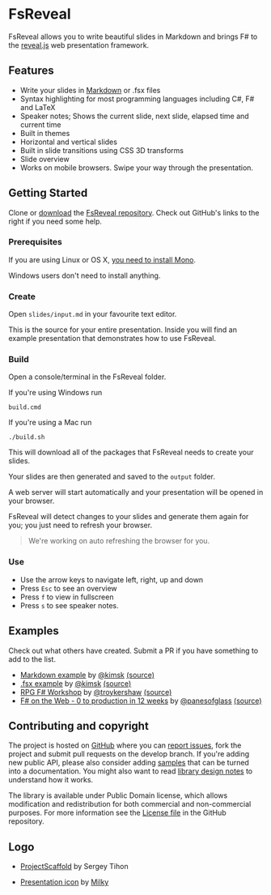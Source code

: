# FsReveal

FsReveal allows you to write beautiful slides in Markdown and brings F# to the [reveal.js][revealjs] web presentation framework.

## Features

- Write your slides in [Markdown](http://daringfireball.net/projects/markdown/syntax) or .fsx files
- Syntax highlighting for most programming languages including C#, F# and LaTeX
- Speaker notes; Shows the current slide, next slide, elapsed time and current time
- Built in themes
- Horizontal and vertical slides
- Built in slide transitions using CSS 3D transforms
- Slide overview
- Works on mobile browsers. Swipe your way through the presentation.

## Getting Started

Clone or [download](https://github.com/fsprojects/FsReveal/archive/master.zip) the [FsReveal repository](https://github.com/fsprojects/FsReveal). Check out GitHub's links to the right if you need some help.

### Prerequisites
If you are using Linux or OS X, [you need to install Mono](http://www.mono-project.com/download/ "Install Mono").

Windows users don't need to install anything.

### Create

Open `slides/input.md` in your favourite text editor.

This is the source for your entire presentation. Inside you will find an example presentation that demonstrates how to use FsReveal.

### Build

Open a console/terminal in the FsReveal folder.

If you're using Windows run 
    
    build.cmd
    
If you're using a Mac run

    ./build.sh
    
This will download all of the packages that FsReveal needs to create your slides.

Your slides are then generated and saved to the `output` folder.

A web server will start automatically and your presentation will be opened in your browser.

FsReveal will detect changes to your slides and generate them again for you; you just need to refresh your browser.

> We're working on auto refreshing the browser for you.

### Use

- Use the arrow keys to navigate left, right, up and down
- Press `Esc` to see an overview
- Press `f` to view in fullscreen
- Press `s` to see speaker notes.

## Examples

Check out what others have created. Submit a PR if you have something to add to the list.

- [Markdown example][md-example] by [@kimsk][kimsk-twitter] [(source)][md-example-source]
- [.fsx example][fsx-example] by [@kimsk][kimsk-twitter] [(source)][fsx-example-source]
- [RPG F# Workshop][rpg-fsharp-workshop] by [@troykershaw][troykershaw-twitter] [(source)][rpg-fsharp-workshop-source]
- [F# on the Web - 0 to production in 12 weeks][fsharp-on-the-web] by [@panesofglass][panesofglass-twitter] [(source)][fsharp-on-the-web-source]

## Contributing and copyright

The project is hosted on [GitHub][gh] where you can [report issues][issues], fork 
the project and submit pull requests on the develop branch. If you're adding new public API, please also 
consider adding [samples][content] that can be turned into a documentation. You might
also want to read [library design notes][readme] to understand how it works.

The library is available under Public Domain license, which allows modification and 
redistribution for both commercial and non-commercial purposes. For more information see the 
[License file][license] in the GitHub repository. 

Logo
----

- [ProjectScaffold](https://github.com/fsprojects/ProjectScaffold/blob/9e28426459007df785432fca4cf8996b0aed90d0/docs/files/img/logo-template.pdn) by Sergey Tihon
- [Presentation icon](http://thenounproject.com/term/presentation/47356/) by [Milky](http://thenounproject.com/Milky/)


  [content]: https://github.com/fsprojects/FsReveal/tree/develop/docs/content
  [gh]: https://github.com/fsprojects/FsReveal
  [issues]: https://github.com/fsprojects/FsReveal/issues
  [readme]: https://github.com/fsprojects/FsReveal/blob/develop/README.md
  [license]: https://github.com/fsprojects/FsReveal/blob/develop/LICENSE.txt  
  
  [revealjs]: https://github.com/hakimel/reveal.js/ "reveal.js | HTML presentations made easy"
  
  [kimsk-twitter]: https://twitter.com/kimsk "@kimsk on Twitter"
  [troykershaw-twitter]: https://twitter.com/troykershaw "@troykershaw on Twitter"
  [panesofglass-twitter]: https://twitter.com/panesofglass "@panesofglass on Twitter"
  
  [fsx-example]: http://fsreveal.azurewebsites.net/ ".fsx example"
  [fsx-example-source]: https://github.com/fsprojects/FsReveal/blob/master/src/presentations/FsReveal.fsx ".fsx example source"
  
  [md-example]: http://fsreveal.azurewebsites.net/index-md.html "Markdown example"
  [md-example-source]: https://raw.githubusercontent.com/fsprojects/FsReveal/master/src/presentations/FsReveal.md "Markdown example source"
  
  [rpg-fsharp-workshop]: http://troykershaw.github.io/RpgFsharpWorkshop "RPG F# Workshop" 
  [rpg-fsharp-workshop-source]: https://github.com/troykershaw/RpgFsharpWorkshop "RPG F# Workshop source"
  
  [fsharp-on-the-web]: http://panesofglass.github.io/TodoBackendFSharp "F# on the Web - 0 to production in 12 weeks"
  [fsharp-on-the-web-source]: https://github.com/panesofglass/TodoBackendFSharp "F# on the Web source"